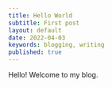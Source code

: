 ```yaml
---
title: Hello World
subtitle: First post
layout: default
date: 2022-04-03
keywords: blogging, writing
published: true
---
```


Hello! Welcome to my blog.